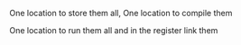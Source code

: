One location to store them all, One location to compile them

One location to run them all and in the register link them
